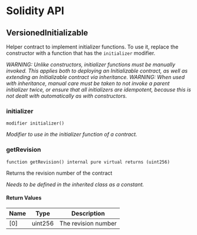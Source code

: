 # Solidity API

## VersionedInitializable

Helper contract to implement initializer functions. To use it, replace
the constructor with a function that has the `initializer` modifier.

_WARNING: Unlike constructors, initializer functions must be manually
invoked. This applies both to deploying an Initializable contract, as well
as extending an Initializable contract via inheritance.
WARNING: When used with inheritance, manual care must be taken to not invoke
a parent initializer twice, or ensure that all initializers are idempotent,
because this is not dealt with automatically as with constructors._

### initializer

```solidity
modifier initializer()
```

_Modifier to use in the initializer function of a contract._

### getRevision

```solidity
function getRevision() internal pure virtual returns (uint256)
```

Returns the revision number of the contract

_Needs to be defined in the inherited class as a constant._

#### Return Values

| Name | Type | Description |
| ---- | ---- | ----------- |
| [0] | uint256 | The revision number |

